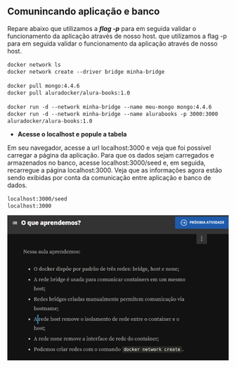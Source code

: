 ## Comunincando aplicação e banco

Repare abaixo que utilizamos a _**flag -p**_ para em seguida validar o funcionamento da aplicação através de nosso host. que utilizamos a flag -p para em seguida validar o funcionamento da aplicação através de nosso host.

```
docker network ls
docker network create --driver bridge minha-bridge

docker pull mongo:4.4.6
docker pull aluradocker/alura-books:1.0

docker run -d --network minha-bridge --name meu-mongo mongo:4.4.6
docker run -d --network minha-bridge --name alurabooks -p 3000:3000 aluradocker/alura-books:1.0

```

- **Acesse o localhost e popule a tabela**

Em seu navegador, acesse a url localhost:3000 e veja que foi possível carregar a página da aplicação. Para que os dados sejam carregados e armazenados no banco, acesse localhost:3000/seed e, em seguida, recarregue a página localhost:3000. Veja que as informações agora estão sendo exibidas por conta da comunicação entre aplicação e banco de dados.

```
localhost:3000/seed 
localhost:3000

```

![networks](images-ex/networks.png)